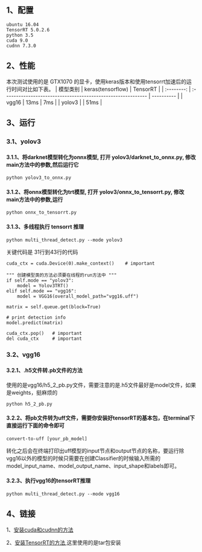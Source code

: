 ## 1、配置

    ubuntu 16.04
    TensorRT 5.0.2.6
    python 3.5
    cuda 9.0
    cudnn 7.3.0

## 2、性能

本次测试使用的是 GTX1070 的显卡，使用keras版本和使用tensorrt加速后的运行时间对比如下表。
|  模型类别  | keras(tensorflow)    | TensorRT |
| :--------: | :----------------------------------------------------------- | ---------- |
| vgg16 | 13ms | 7ms |
| yolov3 |  | 51ms |


## 3、运行

### 3.1、yolov3

#### 3.1.1、将darknet模型转化为onnx模型, 打开 yolov3/darknet_to_onnx.py, 修改main方法中的参数,然后运行它
	python yolov3_to_onnx.py

#### 3.1.2、将onnx模型转化为trt模型, 打开 yolov3/onnx_to_tensorrt.py, 修改main方法中的参数,运行
	python onnx_to_tensorrt.py

#### 3.1.3、多线程执行 tensorrt 推理

	python multi_thread_detect.py --mode yolov3

关键代码是 31行到43行的代码

	cuda_ctx = cuda.Device(0).make_context()    # important
	
	""" 创建模型类的方法必须要在线程的run方法中 """
	if self.mode == "yolov3":
	    model = Yolov3TRT()
	elif self.mode == "vgg16":
	    model = VGG16(overall_model_path="vgg16.uff")
	
	matrix = self.queue.get(block=True)
	
	# print detection info
	model.predict(matrix)
	
	cuda_ctx.pop()   # important
	del cuda_ctx     # important

### 3.2、vgg16

#### 3.2.1、.h5文件转.pb文件的方法

使用的是vgg16/h5_2_pb.py文件，需要注意的是.h5文件最好是model文件，如果是weights，挺麻烦的
    
    python h5_2_pb.py

#### 3.2.2、将pb文件转为uff文件，需要你安装好tensorRT的基本包，在terminal下直接运行下面的命令即可

    convert-to-uff [your_pb_model]

转化之后会在终端打印出uff模型的input节点和output节点的名称，要运行除vgg16以外的模型的时候只需要在创建Classifier的时候输入所需的model_input_name、model_output_name、input_shape和labels即可。

#### 3.2.3、执行vgg16的tensorRT推理

    python multi_thread_detect.py --mode vgg16


## 4、链接
1、[安装cuda和cudnn的方法](https://blog.csdn.net/qq_20265187/article/details/89029011 "安装cuda和cudnn的方法")  

2、[安装TensorRT的方法](https://docs.nvidia.com/deeplearning/sdk/tensorrt-install-guide/#installing-tar "安装TensorRT的方法"),这里使用的是tar包安装 


